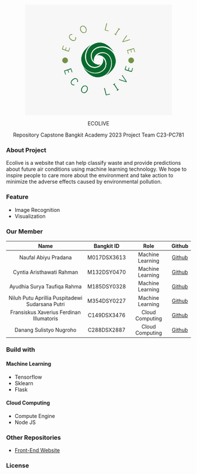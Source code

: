 <p align="center">
<img align="center" width="400" src="/Profile/images/full-width.png">

<p align="center" > ECOLIVE </p>

</p>
<p align="center">
  Repository Capstone Bangkit Academy 2023 Project Team C23-PC781
</p>

### About Project

Ecolive is a website that can help classify waste and provide predictions about future air conditions using machine learning technology. We hope to inspire people to care more about the environment and take action to minimize the adverse effects caused by environmental pollution.

### Feature

- Image Recognition
- Visualization

### Our Member

|           Name           | Bangkit ID |        Role        |                       Github                        |
| :----------------------: | :--------: | :----------------: | :-------------------------------------------------: |
|   Naufal Abiyu Pradana   | M017DSX3613 | Machine Learning |       [Github](https://github.com/Naufalabiyu)       |
|     Cyntia Aristhawati Rahman     | M132DSY0470 | Machine Learning |      [Github](https://github.com/cyntiaaristhawatir)       |
|    Ayudhia Surya Taufiqa Rahma    | M185DSY0328 |  Machine Learning  |        [Github](https://github.com/ayudhiarhm)        |
|       Niluh Putu Aprillia Puspitadewi Sudarsana Putri       | M354DSY0227 |  Machine Learning  |         [Github](https://github.com/niluhaprilliaa)         |
| Fransiskus Xaverius Ferdinan Illumatoris | C149DSX3476 |  Cloud Computing   | [Github](https://github.com/cryzie1) |
|       Danang Sulistyo Nugroho        | C288DSX2887 |  Cloud Computing   |        [Github](https://github.com/ViciGG)         |

### Build with

#### Machine Learning

- Tensorflow
- Sklearn
- Flask

#### Cloud Computing

- Compute Engine
- Node JS

### Other Repositories

- [Front-End Website](https://github.com/ayudhiarhm/EcoLive/tree/main/Front-End%20Website)

### License
